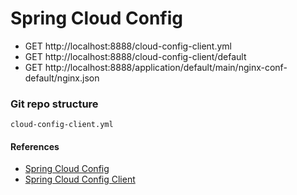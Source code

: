# Spring Cloud Config

* GET http://localhost:8888/cloud-config-client.yml
* GET http://localhost:8888/cloud-config-client/default
* GET http://localhost:8888/application/default/main/nginx-conf-default/nginx.json

### Git repo structure
```
cloud-config-client.yml
```

#### References
* [Spring Cloud Config](https://cloud.spring.io/spring-cloud-config/reference/html/#_quick_start)
* [Spring Cloud Config Client](https://cloud.spring.io/spring-cloud-config/reference/html/#_spring_cloud_config_client)